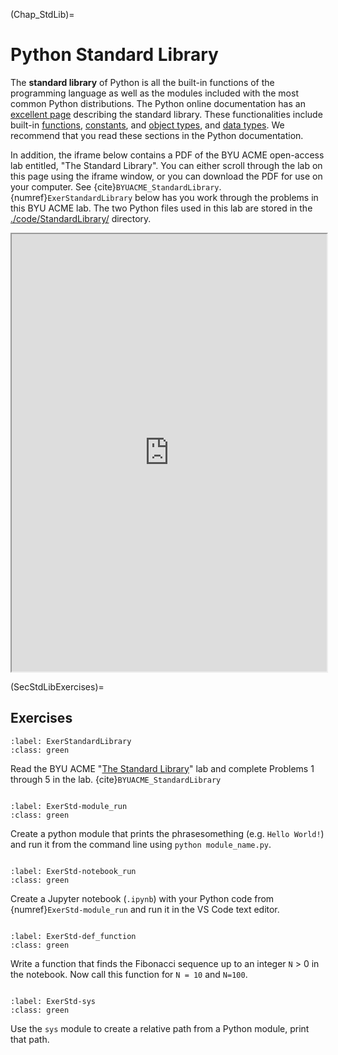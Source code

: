 (Chap_StdLib)=
# Python Standard Library

The **standard library** of Python is all the built-in functions of the programming language as well as the modules included with the most common Python distributions. The Python online documentation has an [excellent page](https://docs.python.org/3/library/index.html) describing the standard library. These functionalities include built-in [functions](https://docs.python.org/3/library/functions.html), [constants](https://docs.python.org/3/library/constants.html), and [object types](https://docs.python.org/3/library/stdtypes.html), and [data types](https://docs.python.org/3/library/datatypes.html). We recommend that you read these sections in the Python documentation.

In addition, the iframe below contains a PDF of the BYU ACME open-access lab entitled, "The Standard Library". You can either scroll through the lab on this page using the iframe window, or you can download the PDF for use on your computer. See {cite}`BYUACME_StandardLibrary`. {numref}`ExerStandardLibrary` below has you work through the problems in this BYU ACME lab. The two Python files used in this lab are stored in the [./code/StandardLibrary/](https://github.com/OpenRG/UN-OG-Training/tree/main/code/StandardLibrary) directory.

<div>
  <iframe id="inlineFrameExample"
      title="Inline Frame Example"
      width="100%"
      height="700"
      src="https://drive.google.com/file/d/1JT2TolhLhyQBO2iyGoBZYVPgni0dc3x6/preview?usp=sharing">
  </iframe>
</div>


(SecStdLibExercises)=
## Exercises

```{exercise-start}
:label: ExerStandardLibrary
:class: green
```
Read the BYU ACME "[The Standard Library](https://drive.google.com/file/d/1JT2TolhLhyQBO2iyGoBZYVPgni0dc3x6/view?usp=sharing)" lab and complete Problems 1 through 5 in the lab. {cite}`BYUACME_StandardLibrary`
```{exercise-end}
```

```{exercise-start}
:label: ExerStd-module_run
:class: green
```
Create a python module that prints the phrasesomething (e.g. `Hello World!`) and run it from the command line using `python module_name.py`.
```{exercise-end}
```

```{exercise-start}
:label: ExerStd-notebook_run
:class: green
```
Create a Jupyter notebook (`.ipynb`) with your Python code from {numref}`ExerStd-module_run` and run it in the VS Code text editor.
```{exercise-end}
```

```{exercise-start}
:label: ExerStd-def_function
:class: green
```
Write a function that finds the Fibonacci sequence up to an integer `N` > 0 in the notebook.  Now call this function for `N = 10` and `N=100`.
```{exercise-end}
```

```{exercise-start}
:label: ExerStd-sys
:class: green
```
Use the `sys` module to create a relative path from a Python module, print that path.
```{exercise-end}
```
